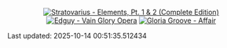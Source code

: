 <!-- lastfm -->
<p align="center"><a href="https://www.last.fm/music/Stratovarius/Elements,+Pt.+1+&+2+(Complete+Edition)"><img src="https://lastfm.freetls.fastly.net/i/u/64s/28196b94c6494483c4b52baa9739aa48.png" title="Stratovarius - Elements, Pt. 1 & 2 (Complete Edition)"></a> <a href="https://www.last.fm/music/Edguy/Vain+Glory+Opera"><img src="https://lastfm.freetls.fastly.net/i/u/64s/64c5b356ffe28f677ee1ed81d6edde55.jpg" title="Edguy - Vain Glory Opera"></a> <a href="https://www.last.fm/music/Gloria+Groove/Affair"><img src="https://lastfm.freetls.fastly.net/i/u/64s/c64c60cd30d513b71de63d01c530e5d4.jpg" title="Gloria Groove - Affair"></a> </p>

<!--START_SECTION:last-updated-->
Last updated: 2025-10-14 00:51:35.512434
<!--END_SECTION:last-updated-->